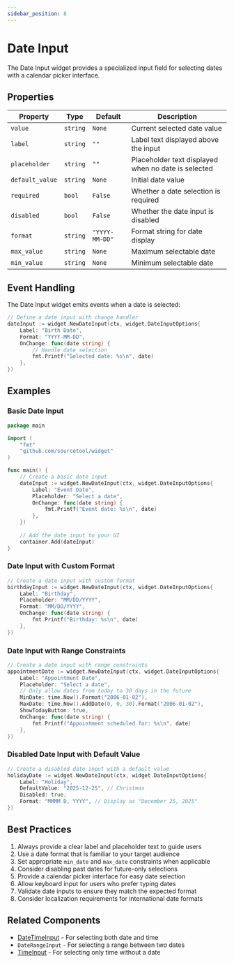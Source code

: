 ```yaml
---
sidebar_position: 8
---
```


# Date Input

The Date Input widget provides a specialized input field for selecting dates with a calendar picker interface.

## Properties

| Property | Type | Default | Description |
|----------|------|---------|-------------|
| `value` | `string` | `None` | Current selected date value |
| `label` | `string` | `""` | Label text displayed above the input |
| `placeholder` | `string` | `""` | Placeholder text displayed when no date is selected |
| `default_value` | `string` | `None` | Initial date value |
| `required` | `bool` | `False` | Whether a date selection is required |
| `disabled` | `bool` | `False` | Whether the date input is disabled |
| `format` | `string` | `"YYYY-MM-DD"` | Format string for date display |
| `max_value` | `string` | `None` | Maximum selectable date |
| `min_value` | `string` | `None` | Minimum selectable date |

## Event Handling

The Date Input widget emits events when a date is selected:

```go
// Define a date input with change handler
dateInput := widget.NewDateInput(ctx, widget.DateInputOptions{
    Label: "Birth Date",
    Format: "YYYY-MM-DD",
    OnChange: func(date string) {
        // Handle date selection
        fmt.Printf("Selected date: %s\n", date)
    },
})
```

## Examples

### Basic Date Input

```go
package main

import (
    "fmt"
    "github.com/sourcetool/widget"
)

func main() {
    // Create a basic date input
    dateInput := widget.NewDateInput(ctx, widget.DateInputOptions{
        Label: "Event Date",
        Placeholder: "Select a date",
        OnChange: func(date string) {
            fmt.Printf("Event date: %s\n", date)
        },
    })
    
    // Add the date input to your UI
    container.Add(dateInput)
}
```

### Date Input with Custom Format

```go
// Create a date input with custom format
birthdayInput := widget.NewDateInput(ctx, widget.DateInputOptions{
    Label: "Birthday",
    Placeholder: "MM/DD/YYYY",
    Format: "MM/DD/YYYY",
    OnChange: func(date string) {
        fmt.Printf("Birthday: %s\n", date)
    },
})
```

### Date Input with Range Constraints

```go
// Create a date input with range constraints
appointmentDate := widget.NewDateInput(ctx, widget.DateInputOptions{
    Label: "Appointment Date",
    Placeholder: "Select a date",
    // Only allow dates from today to 30 days in the future
    MinDate: time.Now().Format("2006-01-02"),
    MaxDate: time.Now().AddDate(0, 0, 30).Format("2006-01-02"),
    ShowTodayButton: true,
    OnChange: func(date string) {
        fmt.Printf("Appointment scheduled for: %s\n", date)
    },
})
```

### Disabled Date Input with Default Value

```go
// Create a disabled date input with a default value
holidayDate := widget.NewDateInput(ctx, widget.DateInputOptions{
    Label: "Holiday",
    DefaultValue: "2025-12-25", // Christmas
    Disabled: true,
    Format: "MMMM D, YYYY", // Display as "December 25, 2025"
})
```

## Best Practices

1. Always provide a clear label and placeholder text to guide users
2. Use a date format that is familiar to your target audience
3. Set appropriate `min_date` and `max_date` constraints when applicable
4. Consider disabling past dates for future-only selections
5. Provide a calendar picker interface for easy date selection
6. Allow keyboard input for users who prefer typing dates
7. Validate date inputs to ensure they match the expected format
8. Consider localization requirements for international date formats

## Related Components

- [DateTimeInput](./date-time-input) - For selecting both date and time
- `DateRangeInput` - For selecting a range between two dates
- [TimeInput](./time-input) - For selecting only time without a date
